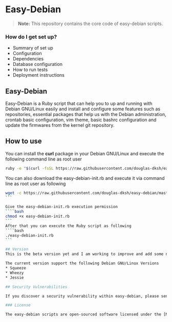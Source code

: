 # Easy-Debian

> **Note:** This repository contains the core code of easy-debian scripts.

### How do I get set up? ###

* Summary of set up
* Configuration
* Dependencies
* Database configuration
* How to run tests
* Deployment instructions

## Easy-Debian

Easy-Debian is a Ruby script that can help you to up and running with Debian GNU/Linux easily and install and configure some features such as repositories, essential packages that help us with the Debian administration, crontab basic configuration, vim theme, basic bashrc configuration and update the firmwares from the kernel git repository.

## How to use

You can install the **curl** package in your Debian GNU/Linux and execute the following command line as root user

```bash
ruby -e "$(curl -fsSL https://raw.githubusercontent.com/douglas-dksh/easy-debian/master/easy-debian-init.rb)"
```

You can also download the easy-debian-init.rb and execute it via command line as root user as following
````bash
wget -c https://raw.githubusercontent.com/douglas-dksh/easy-debian/master/easy-debian-init.rb
```

Give the easy-debian-init.rb execution permission
````bash
chmod +x easy-debian-init.rb
```
After that you can execute the Ruby script as following
````bash
./easy-debian-init.rb
```

## Version
This is the beta version yet and I am working to improve and add some new features and this version is working properly.

The current version support the following Debian GNU/Linux Versions
* Squeeze
* Wheezy
* Jessie

## Security Vulnerabilities

If you discover a security vulnerability within easy-debian, please send an e-mail to Douglas Quintiliano dos Santos at douglas.dksh@gmail.com. All security vulnerabilities will be promptly addressed.

### License

The easy-debian scripts are open-sourced software licensed under the [MIT license](http://opensource.org/licenses/MIT).
